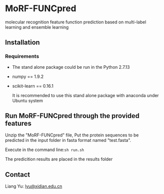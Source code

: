 # MoRF-FUNCpred
molecular recognition feature function prediction based on multi-label learning and ensemble learning
## Installation

### Requirements

- The stand alone package could be run in the Python 2.7.13

- numpy == 1.9.2

- scikit-learn == 0.16.1

  It is recommended to use this stand alone package with anaconda under Ubuntu system

## Run MoRF-FUNCpred through the provided features

Unzip the "MoRF-FUNCpred" file, Put the protein sequences to be predicted in the input folder in fasta format named "test.fasta".

Execute in the command line:`sh run.sh`

The predicition results are placed in the results folder

## Contact

Liang Yu: lyu@xidian.edu.cn
